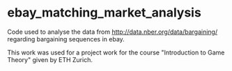 # ebay_matching_market_analysis

Code used to analyse the data from http://data.nber.org/data/bargaining/ regarding bargaining sequences in ebay.

This work was used for a project work for the course "Introduction to Game Theory" given by ETH Zurich.
